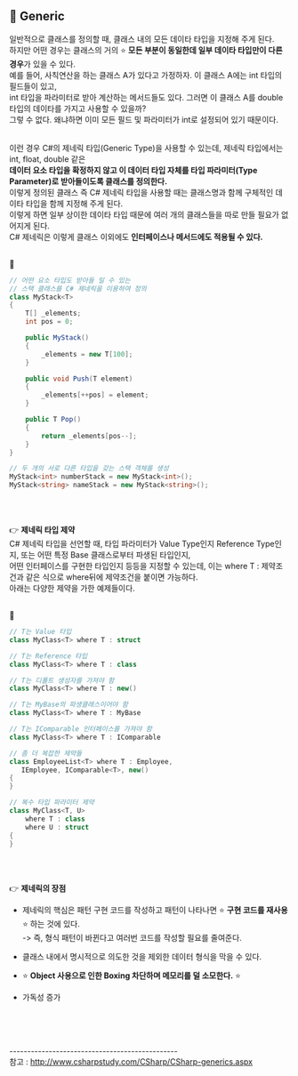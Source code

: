 ## 🔔 Generic 
일반적으로 클래스를 정의할 때, 클래스 내의 모든 데이타 타입을 지정해 주게 된다.<br>
하지만 어떤 경우는 클래스의 거의 ⭐ **모든 부분이 동일한데 일부 데이타 타입만이 다른 경우**가 있을 수 있다.<br>
예를 들어, 사칙연산을 하는 클래스 A가 있다고 가정하자. 이 클래스 A에는 int 타입의 필드들이 있고,<br>
int 타입을 파라미터로 받아 계산하는 메서드들도 있다. 그러면 이 클래스 A를 double 타입의 데이타를 가지고 사용할 수 있을까?<br>
그렇 수 없다. 왜냐하면 이미 모든 필드 및 파라미터가 int로 설정되어 있기 때문이다.<br>
<br>

이런 경우 C#의 제네릭 타입(Generic Type)을 사용할 수 있는데, 제네릭 타입에서는 int, float, double 같은<br>
**데이터 요소 타입을 확정하지 않고 이 데이터 타입 자체를 타입 파라미터(Type Parameter)로 받아들이도록 클래스를 정의한다.**<br>
이렇게 정의된 클래스 즉 C# 제네릭 타입을 사용할 때는 클래스명과 함께 구체적인 데이타 타입을 함께 지정해 주게 된다.<br>
이렇게 하면 일부 상이한 데이타 타입 때문에 여러 개의 클래스들을 따로 만들 필요가 없어지게 된다.<br>
C# 제네릭은 이렇게 클래스 이외에도 **인터페이스나 메서드에도 적용될 수 있다.**<br>
<br>

📜 <br>
```c#
// 어떤 요소 타입도 받아들 일 수 있는
// 스택 클래스를 C# 제네릭을 이용하여 정의
class MyStack<T>
{
    T[] _elements;
    int pos = 0;

    public MyStack()
    {
        _elements = new T[100];
    }

    public void Push(T element)
    {
        _elements[++pos] = element;
    }

    public T Pop()
    {
        return _elements[pos--];
    }
}

// 두 개의 서로 다른 타입을 갖는 스택 객체를 생성
MyStack<int> numberStack = new MyStack<int>();
MyStack<string> nameStack = new MyStack<string>();
```
<br>
<br>

👉 **제네릭 타입 제약**<br>
C# 제네릭 타입을 선언할 때, 타입 파라미터가 Value Type인지 Reference Type인지, 또는 어떤 특정 Base 클래스로부터 파생된 타입인지,<br>
어떤 인터페이스를 구현한 타입인지 등등을 지정할 수 있는데, 이는 where T : 제약조건과 같은 식으로 where뒤에 제약조건을 붙이면 가능하다.<br>
아래는 다양한 제약을 가한 예제들이다.<br>
<br>

📜 <br>
```c#
// T는 Value 타입
class MyClass<T> where T : struct 

// T는 Reference 타입
class MyClass<T> where T : class

// T는 디폴트 생성자를 가져야 함
class MyClass<T> where T : new() 

// T는 MyBase의 파생클래스이어야 함
class MyClass<T> where T : MyBase

// T는 IComparable 인터페이스를 가져야 함
class MyClass<T> where T : IComparable

// 좀 더 복잡한 제약들
class EmployeeList<T> where T : Employee,
   IEmployee, IComparable<T>, new()
{
}

// 복수 타입 파라미터 제약
class MyClass<T, U> 
    where T : class 
    where U : struct
{
}
```
<br>
<br>

👉 **제네릭의 장점**<br>

* 제네릭의 핵심은 패턴 구현 코드를 작성하고 패턴이 나타나면 ⭐ **구현 코드를 재사용** ⭐ 하는 것에 있다.<br>
-> 즉, 형식 패턴이 바뀐다고 여러번 코드를 작성할 필요를 줄여준다.<br>

* 클래스 내에서 명시적으로 의도한 것을 제외한 데이터 형식을 막을 수 있다.<br>

* ⭐ **Object 사용으로 인한 Boxing 차단하며 메모리를 덜 소모한다.** ⭐<br>

* 가독성 증가<br>
<br>
<br>
<br>

-----------------------------------------------<br>
참고 : http://www.csharpstudy.com/CSharp/CSharp-generics.aspx <br>
